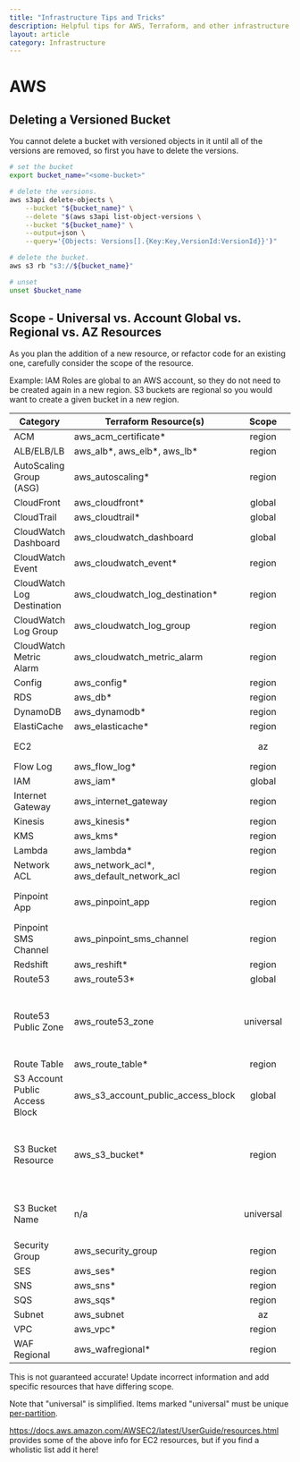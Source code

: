 ```yaml
---
title: "Infrastructure Tips and Tricks"
description: Helpful tips for AWS, Terraform, and other infrastructure related tech
layout: article
category: Infrastructure
---
```



# AWS

## Deleting a Versioned Bucket

You cannot delete a bucket with versioned objects in it until all of the versions are removed, so first you have to delete the versions.

```sh
# set the bucket
export bucket_name="<some-bucket>"

# delete the versions.
aws s3api delete-objects \
    --bucket "${bucket_name}" \
    --delete "$(aws s3api list-object-versions \
    --bucket "${bucket_name}" \
    --output=json \
    --query='{Objects: Versions[].{Key:Key,VersionId:VersionId}}')"

# delete the bucket.
aws s3 rb "s3://${bucket_name}"

# unset
unset $bucket_name
```

## Scope - Universal vs. Account Global vs. Regional vs. AZ Resources

As you plan the addition of a new resource, or refactor code for an existing one,
carefully consider the scope of the resource.

Example: IAM Roles are global to an AWS account, so they do not need to be created
again in a new region.   S3 buckets are regional so you would want to create
a given bucket in a new region.


| Category                       | Terraform Resource(s)                     | Scope     | Notes                                                                                                                 |
|--------------------------------|-------------------------------------------|:---------:|-----------------------------------------------------------------------------------------------------------------------|
| ACM                            | aws_acm_certificate*                      | region    |                                                                                                                       |
| ALB/ELB/LB                     | aws_alb*, aws_elb*, aws_lb*               | region    |                                                                                                                       |
| AutoScaling Group (ASG)        | aws_autoscaling*                          | region    |                                                                                                                       |
| CloudFront                     | aws_cloudfront*                           | global    |                                                                                                                       |
| CloudTrail                     | aws_cloudtrail*                           | global    |                                                                                                                       |
| CloudWatch Dashboard           | aws_cloudwatch_dashboard                  | global    |                                                                                                                       |
| CloudWatch Event               | aws_cloudwatch_event*                     | region    |                                                                                                                       |
| CloudWatch Log Destination     | aws_cloudwatch_log_destination*           | region    |                                                                                                                       |
| CloudWatch Log Group           | aws_cloudwatch_log_group                  | region    |                                                                                                                       |
| CloudWatch Metric Alarm        | aws_cloudwatch_metric_alarm               | region    |                                                                                                                       |
| Config                         | aws_config*                               | region    |                                                                                                                       |
| RDS                            | aws_db*                                   | region    |                                                                                                                       |
| DynamoDB                       | aws_dynamodb*                             | region    |                                                                                                                       |
| ElastiCache                    | aws_elasticache*                          | region    |                                                                                                                       |
| EC2                            |                                           |   az      | See [AWS: EC2](https://registry.terraform.io/providers/hashicorp/aws/latest/docs/resources/ami)                       |
| Flow Log                       | aws_flow_log*                             | region    |                                                                                                                       |
| IAM                            | aws_iam*                                  | global    |                                                                                                                       |
| Internet Gateway               | aws_internet_gateway                      | region    |                                                                                                                       |
| Kinesis                        | aws_kinesis*                              | region    |                                                                                                                       |
| KMS                            | aws_kms*                                  | region    |                                                                                                                       |
| Lambda                         | aws_lambda*                               | region    |                                                                                                                       |
| Network ACL                    | aws_network_acl*, aws_default_network_acl | region    |                                                                                                                       |
| Pinpoint App                   | aws_pinpoint_app                          | region    | A.K.A. "Pinpoint Project"                                                                                             |
| Pinpoint SMS Channel           | aws_pinpoint_sms_channel                  | region    |                                                                                                                       |
| Redshift                       | aws_reshift*                              | region    |                                                                                                                       |
| Route53                        | aws_route53*                              | global    |                                                                                                                       |
| Route53 Public Zone            | aws_route53_zone                          | universal | Public DNS zones must be universally unique                                                                           |
| Route Table                    | aws_route_table*                          | region    |                                                                                                                       |
| S3 Account Public Access Block | aws_s3_account_public_access_block        | global    |                                                                                                                       |
| S3 Bucket Resource             | aws_s3_bucket*                            | region    | Buckets are regional, but the names are universal                                                                     |
| S3 Bucket Name                 | n/a                                       | universal | [Buckets names are universally unique!](https://docs.aws.amazon.com/AmazonS3/latest/userguide/bucketnamingrules.html) |
| Security Group                 | aws_security_group                        | region    |                                                                                                                       |
| SES                            | aws_ses*                                  | region    |                                                                                                                       |
| SNS                            | aws_sns*                                  | region    |                                                                                                                       |
| SQS                            | aws_sqs*                                  | region    |                                                                                                                       |
| Subnet                         | aws_subnet                                |   az      |                                                                                                                       |
| VPC                            | aws_vpc*                                  | region    |                                                                                                                       |
| WAF Regional                   | aws_wafregional*                          | region    |                                                                                                                       |

This is not guaranteed accurate!  Update incorrect information and add specific
resources that have differing scope.

Note that "universal" is simplified.  Items marked "universal" must
be unique [per-partition](https://docs.aws.amazon.com/general/latest/gr/aws-arns-and-namespaces.html#arns-syntax).

https://docs.aws.amazon.com/AWSEC2/latest/UserGuide/resources.html provides some of the
above info for EC2 resources, but if you find a wholistic list add it here!
